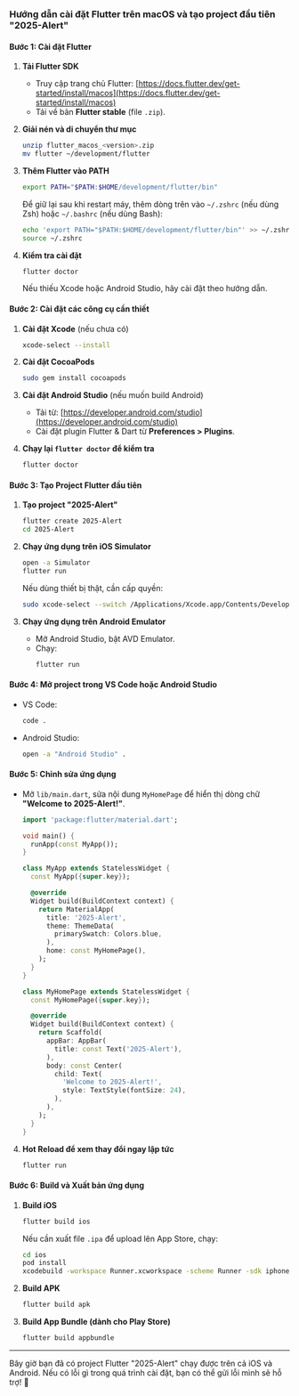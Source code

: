 ### Hướng dẫn cài đặt Flutter trên macOS và tạo project đầu tiên "2025-Alert"

#### **Bước 1: Cài đặt Flutter**
1. **Tải Flutter SDK**
   - Truy cập trang chủ Flutter: [https://docs.flutter.dev/get-started/install/macos](https://docs.flutter.dev/get-started/install/macos)
   - Tải về bản **Flutter stable** (file `.zip`).

2. **Giải nén và di chuyển thư mục**
   ```bash
   unzip flutter_macos_<version>.zip
   mv flutter ~/development/flutter
   ```

3. **Thêm Flutter vào PATH**
   ```bash
   export PATH="$PATH:$HOME/development/flutter/bin"
   ```

   Để giữ lại sau khi restart máy, thêm dòng trên vào `~/.zshrc` (nếu dùng Zsh) hoặc `~/.bashrc` (nếu dùng Bash):
   ```bash
   echo 'export PATH="$PATH:$HOME/development/flutter/bin"' >> ~/.zshrc
   source ~/.zshrc
   ```

4. **Kiểm tra cài đặt**
   ```bash
   flutter doctor
   ```

   Nếu thiếu Xcode hoặc Android Studio, hãy cài đặt theo hướng dẫn.

#### **Bước 2: Cài đặt các công cụ cần thiết**
1. **Cài đặt Xcode** (nếu chưa có)
   ```bash
   xcode-select --install
   ```

2. **Cài đặt CocoaPods**
   ```bash
   sudo gem install cocoapods
   ```

3. **Cài đặt Android Studio** (nếu muốn build Android)
   - Tải từ: [https://developer.android.com/studio](https://developer.android.com/studio)
   - Cài đặt plugin Flutter & Dart từ **Preferences > Plugins**.

4. **Chạy lại `flutter doctor` để kiểm tra**
   ```bash
   flutter doctor
   ```

#### **Bước 3: Tạo Project Flutter đầu tiên**
1. **Tạo project "2025-Alert"**
   ```bash
   flutter create 2025-Alert
   cd 2025-Alert
   ```

2. **Chạy ứng dụng trên iOS Simulator**
   ```bash
   open -a Simulator
   flutter run
   ```

   Nếu dùng thiết bị thật, cần cấp quyền:
   ```bash
   sudo xcode-select --switch /Applications/Xcode.app/Contents/Developer
   ```

3. **Chạy ứng dụng trên Android Emulator**
   - Mở Android Studio, bật AVD Emulator.
   - Chạy:
     ```bash
     flutter run
     ```

#### **Bước 4: Mở project trong VS Code hoặc Android Studio**
- VS Code:
  ```bash
  code .
  ```
- Android Studio:
  ```bash
  open -a "Android Studio" .
  ```

#### **Bước 5: Chỉnh sửa ứng dụng**
- Mở `lib/main.dart`, sửa nội dung `MyHomePage` để hiển thị dòng chữ **"Welcome to 2025-Alert!"**.

  ```dart
  import 'package:flutter/material.dart';

  void main() {
    runApp(const MyApp());
  }

  class MyApp extends StatelessWidget {
    const MyApp({super.key});

    @override
    Widget build(BuildContext context) {
      return MaterialApp(
        title: '2025-Alert',
        theme: ThemeData(
          primarySwatch: Colors.blue,
        ),
        home: const MyHomePage(),
      );
    }
  }

  class MyHomePage extends StatelessWidget {
    const MyHomePage({super.key});

    @override
    Widget build(BuildContext context) {
      return Scaffold(
        appBar: AppBar(
          title: const Text('2025-Alert'),
        ),
        body: const Center(
          child: Text(
            'Welcome to 2025-Alert!',
            style: TextStyle(fontSize: 24),
          ),
        ),
      );
    }
  }
  ```

4. **Hot Reload để xem thay đổi ngay lập tức**
   ```bash
   flutter run
   ```

#### **Bước 6: Build và Xuất bản ứng dụng**
1. **Build iOS**
   ```bash
   flutter build ios
   ```
   Nếu cần xuất file `.ipa` để upload lên App Store, chạy:
   ```bash
   cd ios
   pod install
   xcodebuild -workspace Runner.xcworkspace -scheme Runner -sdk iphoneos -configuration Release archive
   ```

2. **Build APK**
   ```bash
   flutter build apk
   ```

3. **Build App Bundle (dành cho Play Store)**
   ```bash
   flutter build appbundle
   ```

---

Bây giờ bạn đã có project Flutter "2025-Alert" chạy được trên cả iOS và Android. Nếu có lỗi gì trong quá trình cài đặt, bạn có thể gửi lỗi mình sẽ hỗ trợ! 🚀